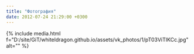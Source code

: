 ```yaml
---
title: "Фотография"
date: 2012-07-24 21:29:00 +0300
---
```



{% include media.html f="D:/site/GiT/whiteldragon.github.io/assets/vk_photos/1/pT03ViTIKCc.jpg" alt="" %}
